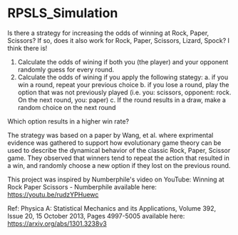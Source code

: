 # RPSLS_Simulation
Is there a strategy for increasing the odds of winning at Rock, Paper, Scissors? If so, does it also work for Rock, Paper, Scissors, Lizard, Spock? I think there is!

1. Calculate the odds of wining if both you (the player) and your opponent randomly guess for every round.
2. Calculate the odds of wining if you apply the following stategy:
    a. if you win a round, repeat your previous choice 
    b. if you lose a round, play the option that was not previously played (i.e. you: scissors, opponent: rock. On the next round, you: paper)
    c. If the round results in a draw, make a random choice on the next round  

Which option results in a higher win rate? 

The strategy was based on a paper by Wang, et al. where exprimental evidence was gathered to support how evolutionary game theory can be used to describe the dynamical behavior of the classic Rock, Paper, Scissor game. They observed that winners tend to repeat the action that resulted in a win, and randomly choose a new option if they lost on the previous round.

This project was inspired by Numberphile's video on YouTube: Winning at Rock Paper Scissors - Numberphile
available here: https://youtu.be/rudzYPHuewc    

Ref: Physica A: Statistical Mechanics and its Applications, Volume 392, Issue 20, 15 October 2013, Pages 4997-5005
available here: https://arxiv.org/abs/1301.3238v3

